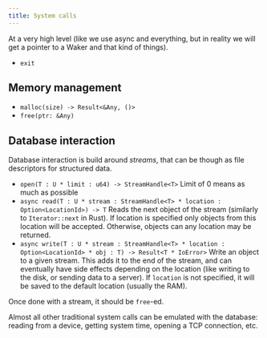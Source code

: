 ```yaml
---
title: System calls
---
```


At a very high level (like we use async and everything, but
in reality we will get a pointer to a Waker and that kind of things).

- `exit`

## Memory management

- `malloc(size) -> Result<&Any, ()>`
- `free(ptr: &Any)`

## Database interaction

Database interaction is build around *streams*, that can be though as
file descriptors for structured data.

- `open(T : U * limit : u64) -> StreamHandle<T>`
   Limit of 0 means as much as possible
- `async read(T : U * stream : StreamHandle<T> * location : Option<LocationId>) -> T`
   Reads the next object of the stream (similarly to `Iterator::next` in Rust).
   If location is specified only objects from this location will be accepted.
   Otherwise, objects can any location may be returned.
- `async write(T : U * stream : StreamHandle<T> * location : Option<LocationId> * obj : T) -> Result<T * IoError>`
   Write an object to a given stream. This adds it to the end of the stream, and
   can eventually have side effects depending on the location (like writing to the disk,
   or sending data to a server). If `location` is not specified, it will be saved to
   the default location (usually the RAM).

Once done with a stream, it should be `free`-ed.

Almost all other traditional system calls can be emulated with the database:
reading from a device, getting system time, opening a TCP connection, etc.

